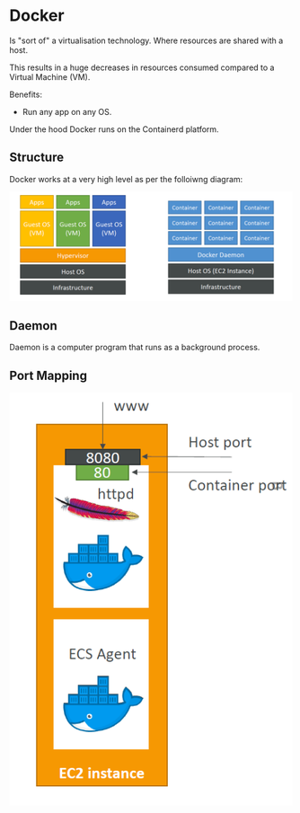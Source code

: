 # Docker

Is "sort of" a virtualisation technology. Where resources are shared with a host.

This results in a huge decreases in resources consumed compared to a Virtual Machine (VM).

Benefits:
- Run any app on any OS.

Under the hood Docker runs on the Containerd platform.

## Structure

Docker works at a very high level as per the folloiwng diagram:

![](./../../img/docker_vs_vm.png)

## Daemon

Daemon is a computer program that runs as a background process.

## Port Mapping

![](./../../img/docker_port_mapping.png)

